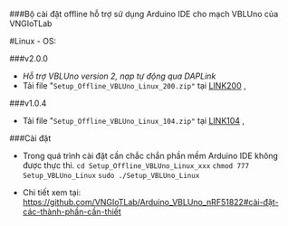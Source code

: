 ###Bộ cài đặt offline hỗ trợ sử dụng Arduino IDE cho mạch VBLUno của VNGIoTLab


#Linux - OS:

###v2.0.0 
* *Hỗ trợ VBLUno version 2, nạp tự động qua DAPLink*
* Tải file "`Setup_Offline_VBLUno_Linux_200.zip"` tại [LINK200](http://www.mediafire.com/file/8clh9qe633dn71f/Setup_Offline_VBLUno_Linux_200.zip) , 

###v1.0.4
* Tải file "`Setup_Offline_VBLUno_Linux_104.zip"` tại [LINK104](http://www.mediafire.com/file/xu131aak6juqx54/Setup_Offline_VBLUno_Linux_104.zip) , 

###Cài đặt
- Trong quá trình cài đặt cần chắc chắn phần mềm Arduino IDE không được thực thi.
`cd Setup_Offline_VBLUno_Linux_xxx`
`chmod 777 Setup_VBLUno_Linux`
`sudo ./Setup_VBLUno_Linux` 



* Chi tiết xem tại: https://github.com/VNGIoTLab/Arduino_VBLUno_nRF51822#cài-đặt-các-thành-phần-cần-thiết
